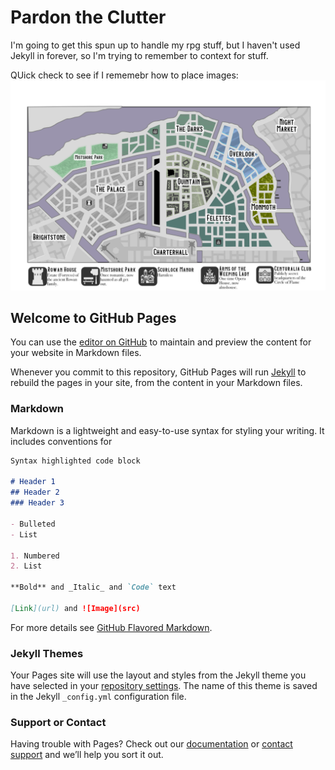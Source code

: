 # Pardon the Clutter
I'm going to get this spun up to handle my rpg stuff, but I haven't used Jekyll in forever, so I'm trying to remember to context for stuff.

QUick check to see if I rememebr how to place images:
![alt text](/assets/6towers01.png "6 Towers Map")






## Welcome to GitHub Pages

You can use the [editor on GitHub](https://github.com/rdonoghue/blades-secret-smugglers/edit/master/README.md) to maintain and preview the content for your website in Markdown files.

Whenever you commit to this repository, GitHub Pages will run [Jekyll](https://jekyllrb.com/) to rebuild the pages in your site, from the content in your Markdown files.

### Markdown

Markdown is a lightweight and easy-to-use syntax for styling your writing. It includes conventions for

```markdown
Syntax highlighted code block

# Header 1
## Header 2
### Header 3

- Bulleted
- List

1. Numbered
2. List

**Bold** and _Italic_ and `Code` text

[Link](url) and ![Image](src)
```

For more details see [GitHub Flavored Markdown](https://guides.github.com/features/mastering-markdown/).

### Jekyll Themes

Your Pages site will use the layout and styles from the Jekyll theme you have selected in your [repository settings](https://github.com/rdonoghue/blades-secret-smugglers/settings). The name of this theme is saved in the Jekyll `_config.yml` configuration file.

### Support or Contact

Having trouble with Pages? Check out our [documentation](https://help.github.com/categories/github-pages-basics/) or [contact support](https://github.com/contact) and we’ll help you sort it out.
